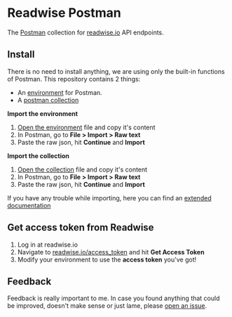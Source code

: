 # Readwise Postman

The [Postman](https://www.postman.com/) collection for [readwise.io](readwise.io) API endpoints.


## Install

There is no need to install anything, we are using only the built-in functions of Postman. This repository contains 2 things:

- An [environment](https://learning.postman.com/docs/sending-requests/managing-environments/) for Postman.
- A [postman collection](https://learning.postman.com/docs/sending-requests/intro-to-collections/)

**Import the environment**

1. [Open the environment](https://github.com/herczogzoltan/readwise-postman/blob/main/Readwise.postman_environment.json) file and copy it's content
2. In Postman, go to **File > Import > Raw text**
3. Paste the raw json, hit **Continue** and **Import**

**Import the collection**

1. [Open the collection](https://github.com/herczogzoltan/readwise-postman/blob/main/Readwise.postman_collection.json) file and copy it's content
2. In Postman, go to **File > Import > Raw text**
3. Paste the raw json, hit **Continue** and **Import**

If you have any trouble while importing, here you can find an [extended documentation](https://learning.postman.com/docs/getting-started/importing-and-exporting-data/)


## Get access token from Readwise

1. Log in at readwise.io
2. Navigate to [readwise.io/access_token](https://readwise.io/access_token) and hit **Get Access Token**
3. Modify your environment to use the **access token** you've got!


## Feedback

Feedback is really important to me. In case you found anything that could be improved, doesn't make sense or just lame, please [open an issue](https://github.com/herczogzoltan/readwise-postman/issues/new). 
